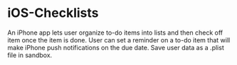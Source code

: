# iOS-Checklists

An iPhone app lets user organize to-do items into lists and then check off item once the item is done. 
User can set a reminder on a to-do item that will make
iPhone push notifications on the due date. 
Save user data as a .plist file in sandbox.
